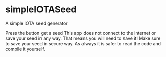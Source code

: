 # simpleIOTASeed
A simple IOTA seed generator 

Press the button get a seed
This app does not connect to the internet or save your seed in any way. That means you will need to save it!
Make sure to save your seed in secure way. As always it is safer to read the code and compile it yourself. 
